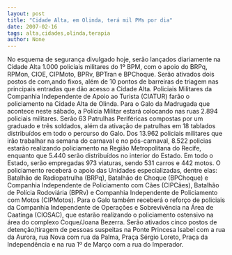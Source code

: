```yaml
---
layout: post
title: "Cidade Alta, em Olinda, terá mil PMs por dia"
date: 2007-02-16
tags: alta,cidades,olinda,terapia
author: None
---
```

No esquema de segurança divulgado hoje, serão lançados diariamente na Cidade Alta 1.000 policiais militares do 1º BPM, com o apoio do BRPq, RPMon, CIOE, CIPMoto, BPRv, BPTran e BPChoque. Serão ativados dois postos de com,ando fixos, além de 10 pontos de barreiras de triagem nas principais entradas que dão acesso a Cidade Alta. Policiais Militares da Companhia Independente de Apoio ao Turista (CIATUR) farão o policiamento na Cidade Alta de Olinda. 
Para o Galo da Madrugada que acontece neste sábado, a Polícia Militar estará colocando nas ruas 2.894 policiais militares. 
Serão 63 Patrulhas Periféricas compostas por um graduado e três soldados, além da ativação de patrulhas em 18 tablados distribuídos em todo o percurso do Galo. 
Dos 13.962 policiais militares que irão trabalhar na semana do carnaval e no pós-carnaval, 8.522 policias estarão realizando policiamento na Região Metropolitana do Recife, enquanto que 5.440 serão distribuídos no interior do Estado. Em todo o Estado, serão empregadas 973 viaturas, sendo 531 carros e 442 motos. 
O policiamento receberá o apoio das Unidades especializadas, dentre elas: Batalhão de Radiopatrulha (BRPq), Batalhão de Choque (BPChoque) e Companhia Independente de Policiamento com Cães (CIPCães), Batalhão de Polícia Rodoviária (BPRv) e Companhia Independente de Policiamento com Motos (CIPMotos). 
Para o Galo também receberá o reforço de policiais da Companhia Independente de Operações e Sobrevivência na Área de Caatinga (CIOSAC), que estarão realizando o policiamento ostensivo na área do complexo Coque/Joana Bezerra. 
Serão ativados cinco postos de detenção/tiragem de pessoas suspeitas na Ponte Princesa Isabel com a rua da Aurora, rua Nova com rua da Palma, Praça Sérgio Loreto, Praça da Independência e na rua 1º de Março com a rua do Imperador.  